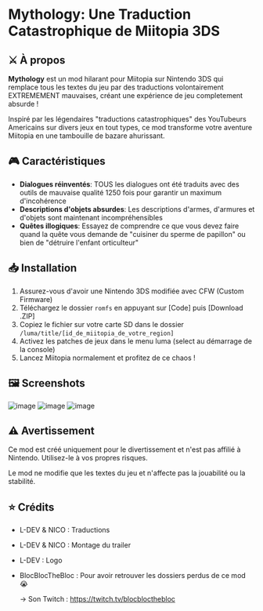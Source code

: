 # Mythology: Une Traduction Catastrophique de Miitopia 3DS

## ⚔️ À propos

**Mythology** est un mod hilarant pour Miitopia sur Nintendo 3DS qui remplace tous les textes du jeu par des traductions volontairement EXTREMEMENT mauvaises, créant une expérience de jeu completement absurde !

Inspiré par les légendaires "traductions catastrophiques" des YouTubeurs Americains sur divers jeux en tout types, ce mod transforme votre aventure Miitopia en une tambouille de bazare ahurissant.

## 🎮 Caractéristiques

- **Dialogues réinventés**: TOUS les dialogues ont été traduits avec des outils de mauvaise qualité 1250 fois pour garantir un maximum d'incohérence
- **Descriptions d'objets absurdes**: Les descriptions d'armes, d'armures et d'objets sont maintenant incompréhensibles
- **Quêtes illogiques**: Essayez de comprendre ce que vous devez faire quand la quête vous demande de "cuisiner du sperme de papillon" ou bien de "détruire l'enfant orticulteur"

## 📥 Installation

1. Assurez-vous d'avoir une Nintendo 3DS modifiée avec CFW (Custom Firmware)
2. Téléchargez le dossier `romfs` en appuyant sur [Code] puis [Download .ZIP]
3. Copiez le fichier sur votre carte SD dans le dossier `/luma/title/[id_de_miitopia_de_votre_region]`
4. Activez les patches de jeux dans le menu luma (select au démarrage de la console)
5. Lancez Miitopia normalement et profitez de ce chaos !

## 🖼️ Screenshots

![image](https://github.com/user-attachments/assets/f2a29461-81c2-4e23-b4ef-0c2d2f2acda5)
![image](https://github.com/user-attachments/assets/3470d2ac-2ad6-470b-9e61-07777939536f)
![image](https://github.com/user-attachments/assets/65ef97b6-df3d-4150-b939-92e3760df0ef)

## ⚠️ Avertissement

Ce mod est créé uniquement pour le divertissement et n'est pas affilié à Nintendo. Utilisez-le à vos propres risques.

Le mod ne modifie que les textes du jeu et n'affecte pas la jouabilité ou la stabilité.

## ⭐ Crédits

- L-DEV & NICO : Traductions
- L-DEV & NICO : Montage du trailer 
- L-DEV : Logo
- BlocBlocTheBloc : Pour avoir retrouver les dossiers perdus de ce mod 😭
  
  -> Son Twitch : https://twitch.tv/blocblocthebloc
